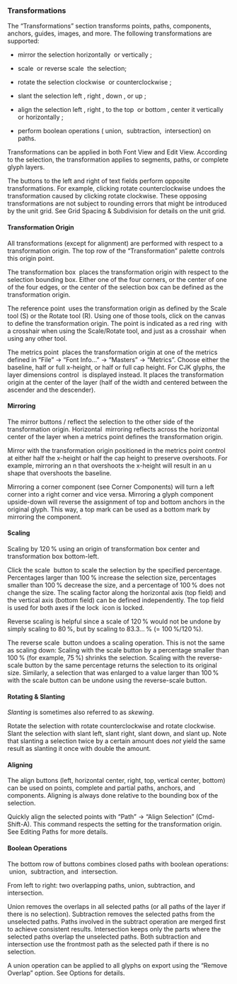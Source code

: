 ### Transformations

The “Transformations” section transforms points, paths, components, anchors, guides, images, and more.
The following transformations are supported:

- mirror the selection horizontally  or vertically ;

- scale  or reverse scale  the selection;

- rotate the selection clockwise  or counterclockwise ;

- slant the selection left , right , down , or up ;

- align the selection left , right , to the top  or bottom , center it vertically  or horizontally ;

- perform boolean operations ( union,  subtraction,  intersection) on paths.

Transformations can be applied in both Font View and Edit View.
According to the selection, the transformation applies to segments, paths, or complete glyph layers.

The buttons to the left and right of text fields perform opposite transformations.
For example, clicking rotate counterclockwise undoes the transformation caused by clicking rotate clockwise.
These opposing transformations are not subject to rounding errors that might be introduced by the unit grid.
See Grid Spacing & Subdivision for details on the unit grid.

#### Transformation Origin

All transformations (except for alignment) are performed with respect to a transformation origin.
The top row of the “Transformation” palette controls this origin point.

The transformation box  places the transformation origin with respect to the selection bounding box.
Either one of the four corners, or the center of one of the four edges, or the center of the selection box can be defined as the transformation origin.

The reference point  uses the transformation origin as defined by the Scale tool (S) or the Rotate tool (R).
Using one of those tools, click on the canvas to define the transformation origin.
The point is indicated as a red ring  with a crosshair when using the Scale/Rotate tool, and just as a crosshair  when using any other tool.

The metrics point  places the transformation origin at one of the metrics defined in “File” → “Font Info…” → “Masters” → “Metrics”.
Choose either the baseline, half or full x-height, or half or full cap height.
For CJK glyphs, the layer dimensions control  is displayed instead.
It places the transformation origin at the center of the layer (half of the width and centered between the ascender and the descender).

#### Mirroring

The mirror buttons / reflect the selection to the other side of the transformation origin.
Horizontal  mirroring reflects across the horizontal center of the layer when a metrics point defines the transformation origin.

Mirror with the transformation origin positioned in the metrics point control at either half the x-height or half the cap height to preserve overshoots.
For example, mirroring an n that overshoots the x-height will result in an u shape that overshoots the baseline.

Mirroring a corner component (see Corner Components) will turn a left corner into a right corner and vice versa.
Mirroring a glyph component upside-down will reverse the assignment of top and bottom anchors in the original glyph.
This way, a top mark can be used as a bottom mark by mirroring the component.

#### Scaling

Scaling by 120 % using an origin of transformation box center and transformation box bottom-left.

Click the scale  button to scale the selection by the specified percentage.
Percentages larger than 100 % increase the selection size, percentages smaller than 100 % decrease the size, and a percentage of 100 % does not change the size.
The scaling factor along the horizontal axis (top field) and the vertical axis (bottom field) can be defined independently.
The top field is used for both axes if the lock  icon is locked.

Reverse scaling is helpful since a scale of 120 % would not be undone by simply scaling to 80 %, but by scaling to 83.3… % (= 100 %/120 %).

The reverse scale  button undoes a scaling operation.
This is not the same as scaling down:
Scaling with the scale button by a percentage smaller than 100 % (for example, 75 %) shrinks the selection.
Scaling with the reverse-scale button by the same percentage returns the selection to its original size.
Similarly, a selection that was enlarged to a value larger than 100 % with the scale button can be undone using the reverse-scale button.

#### Rotating & Slanting

_Slanting_ is sometimes also referred to as _skewing_.

Rotate the selection with rotate counterclockwise and rotate clockwise.
Slant the selection with slant left, slant right, slant down, and slant up.
Note that slanting a selection twice by a certain amount does _not_ yield
the same result as slanting it once with double the amount.

#### Aligning

The align buttons (left, horizontal center, right, top, vertical center, bottom) can be used on points, complete and partial paths, anchors, and components.
Aligning is always done relative to the bounding box of the selection.

Quickly align the selected points with “Path” → “Align Selection” (Cmd-Shift-A).
This command respects the setting for the transformation origin.
See Editing Paths for more details.

#### Boolean Operations

The bottom row of buttons combines closed paths with boolean operations:  union,  subtraction, and  intersection.

From left to right: two overlapping paths, union, subtraction, and intersection.

Union removes the overlaps in all selected paths (or all paths of the layer if there is no selection).
Subtraction removes the selected paths from the unselected paths.
Paths involved in the subtract operation are merged first to achieve consistent results.
Intersection keeps only the parts where the selected paths overlap the unselected paths.
Both subtraction and intersection use the frontmost path as the selected path if there is no selection.

A union operation can be applied to all glyphs on export using the “Remove Overlap” option.
See Options for details.